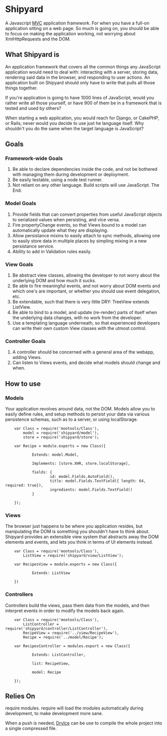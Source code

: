 Shipyard
===========

A Javascript [MVC][mvc] application framework. For when you have a full-on application sitting on a web page. So much is going on, you should be able to focus on making the application working, not worrying about XmlHttpRequests and the DOM.

What Shipyard is
--------------

An application framework that covers all the common things any JavaScript application would need to deal with: interacting with a server, storing data, rendering said data in the browser, and responding to user actions. An application built on Shipyard should only have to write that pulls all those things together.

If you're application is going to have 1000 lines of JavaScript, would you rather write all those yourself, or have 900 of them be in a framework that is tested and used by others?

When starting a web application, you would reach for Django, or CakePHP, or Rails; never would you decide to use just he language itself. Why shouldn't you do the same when the target language is JavaScript?

Goals
-----

### Framework-wide Goals

1. Be able to declare dependencies inside the code, and not be bothered with managing them during development or deployment.
2. Be easily testable, using a node test runner.
3. Not reliant on any other language. Build scripts will use JavaScript. The End.

### Model Goals

1. Provide fields that can convert properties from useful JavaScript objects to serialized values when persisting, and vice versa.
2. Fire propertyChange events, so that Views bound to a model can automatically update what they are displaying.
3. Allow persistance mixins to easily attach to sync methods, allowing one to easily store data in multiple places by simpling mixing in a new persistance service.
4. Ability to add in Validation rules easily.

### View Goals

1. Be abstract view classes, allowing the developer to not worry about the underlying DOM and how much it sucks.
2. Be able to fire meaningful events, and not worry about DOM events and which one's are important, or whether you should use event delegation, etc.
3. Be extendable, such that there is very little DRY: TreeView extends ListView.
4. Be able to bind to a model, and update (re-render) parts of itself when the underlying data changes, with no work from the developer.
5. Use a templating language underneath, so that experienced developers can write their own custom View classes with the utmost control.

### Controller Goals

1. A controller should be concerned with a general area of the webapp, adding Views.
2. Can listen to Views events, and decide what models should change and when.


How to use
----------

### Models

Your application revolves around data, not the DOM. Models allow you to easily define rules, and setup methods to persist your data via various persistence schemas, such as to a server, or using localStorage.
		
		var Class = require('mootools/Class'),
		    model = require('shipyard/model'),
			store = require('shipyard/store');
		
		var Recipe = module.exports = new Class({		
				
				Extends: model.Model,

				Implements: [store.XHR, store.localStorage],
				
				fields: {
						id: model.Fields.AutoField(),
						title: model.Fields.TextField({ length: 64, required: true}),
						ingredients: model.Fields.TextField()
				}
				
		});
		

### Views

The browser just happens to be where you application resides, but manipulating the DOM is something you shouldn't have to think about. Shipyard provides an extensible view system that abstracts away the DOM elements and events, and lets you think in terms of UI elements instead.

		var Class = require('mootools/Class'),
		    ListView = require('shipyard/view/ListView');
			
		var RecipesView = module.exports = new Class({
		
				Extends: ListView
				
		})

### Controllers

Controllers build the views, pass them data from the models, and then interpret events in order to modify the models back again.

		var Class = require('mootools/Class'),
		    ListController = require('shipyard/controller/ListController'),
			RecipeView = require('../view/RecipeView'),
			Recipe = require('../model/Recipe');
			
		var RecipesController = modules.export = new Class({
				
				Extends: ListController,
				
				list: RecipeView,
				
				model: Recipe
				
		});


Relies On
--------

require modules. require will load the modules automatically during development, to make development more sane.

When a push is needed, [DryIce][di] can be use to compile the whole project into a single compressed file.

[mvc]: http://en.wikipedia.org/wiki/Model%E2%80%93view%E2%80%93controller
[di]: https://github.com/mozilla/dryice
